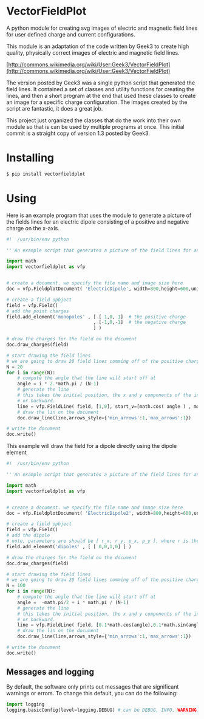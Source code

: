 VectorFieldPlot
===============

A python module for creating svg images of electric and magnetic field lines for user defined charge and current configurations.

This module is an adaptation of the code written by Geek3 to create high quality, physically correct images of electric and magnetic field lines.

[http://commons.wikimedia.org/wiki/User:Geek3/VectorFieldPlot](http://commons.wikimedia.org/wiki/User:Geek3/VectorFieldPlot)

The version posted by Geek3 was a single python script that generated the field lines. It contained a set of classes and utility functions for creating the lines,
and then a short program at the end that used these classes to create an image for a specific charge configuration. The images created by the script are fantastic, it does a great job.

This project just organized the classes that do the work into their own module so that is can be used by multiple programs at once.
This initial commit is a straight copy of version 1.3 posted by Geek3.

# Installing

```bash
$ pip install vectorfieldplot
```

# Using

Here is an example program that uses the module to generate a picture of the fields lines for an electric dipole
consisting of a positive and negative charge on the x-axis.

```python
#!  /usr/bin/env python

'''An example script that generates a picture of the field lines for an electric dipole.'''

import math
import vectorfieldplot as vfp


# create a document. we specify the file name and image size here
doc = vfp.FieldplotDocument( 'ElectricDipole', width=800,height=600,unit=100)

# create a field opbject
field = vfp.Field()
# add the point charges
field.add_element('monopoles' , [ [ 1,0, 1]  # the positive charge
                                , [-1,0,-1]  # the negative charge
                                ] )

# draw the charges for the field on the document
doc.draw_charges(field)

# start drawing the field lines
# we are going to draw 20 field lines comming off of the positive charge at uniformly spaced angles.
N = 20
for i in range(N):
    # compute the angle that the line will start off at
    angle = i * 2.*math.pi / (N-1)
    # generate the line
    # this takes the initial position, the x and y components of the initial direction, and whether or not should go forward
    # or backward.
    line = vfp.FieldLine( field, [1,0], start_v=[math.cos( angle ) , math.sin( angle )],directions='forward' )
    # draw the lin on the document
    doc.draw_line(line,arrows_style={'min_arrows':1,'max_arrows':1})

# write the document
doc.write()
```


This example will draw the field for a dipole directly using the dipole element
```python
#!  /usr/bin/env python

'''An example script that generates a picture of the field lines for an electric dipole.'''

import math
import vectorfieldplot as vfp


# create a document. we specify the file name and image size here
doc = vfp.FieldplotDocument( 'ElectricDipole2', width=800,height=600,unit=100)

# create a field opbject
field = vfp.Field()
# add the dipole
# note, parameters are should be [ r_x, r_y, p_x, p_y ], where r is the position vector and p is the dipole moment.
field.add_element('dipoles' , [ [ 0,0,1,0] ] )

# draw the charges for the field on the document
doc.draw_charges(field)

# start drawing the field lines
# we are going to draw 20 field lines comming off of the positive charge at uniformly spaced angles.
N = 100
for i in range(N):
    # compute the angle that the line will start off at
    angle =  -math.pi/2 + i * math.pi / (N-1)
    # generate the line
    # this takes the initial position, the x and y components of the initial direction, and whether or not should go forward
    # or backward.
    line = vfp.FieldLine( field, [0.1*math.cos(angle),0.1*math.sin(angle)], start_v=[math.cos( angle ) , math.sin( angle )],directions='forward' )
    # draw the lin on the document
    doc.draw_line(line,arrows_style={'min_arrows':1,'max_arrows':1})

# write the document
doc.write()
```

## Messages and logging

By default, the software only prints out messages that are significant warnings or errors.
To change this default, you can do the following:

```python
import logging
logging.basicConfig(level=logging.DEBUG) # can be DEBUG, INFO, WARNING, or ERROR
```
